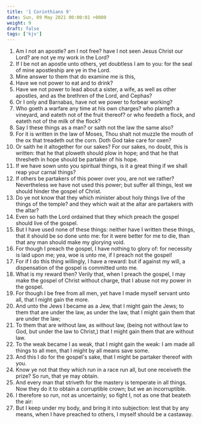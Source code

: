 ```yaml
---
title: '1 Corinthians 9'
date: Sun, 09 May 2021 00:00:01 +0000
weight: 9
draft: false
tags: ['kjv'] 
---
```


1. Am I not an apostle? am I not free? have I not seen Jesus Christ our Lord? are not ye my work in the Lord?
2. If I be not an apostle unto others, yet doubtless I am to you: for the seal of mine apostleship are ye in the Lord.
3. Mine answer to them that do examine me is this,
4. Have we not power to eat and to drink?
5. Have we not power to lead about a sister, a wife, as well as other apostles, and as the brethren of the Lord, and Cephas?
6. Or I only and Barnabas, have not we power to forbear working?
7. Who goeth a warfare any time at his own charges? who planteth a vineyard, and eateth not of the fruit thereof? or who feedeth a flock, and eateth not of the milk of the flock?
8. Say I these things as a man? or saith not the law the same also?
9. For it is written in the law of Moses, Thou shalt not muzzle the mouth of the ox that treadeth out the corn. Doth God take care for oxen?
10. Or saith he it altogether for our sakes? For our sakes, no doubt, this is written: that he that ploweth should plow in hope; and that he that thresheth in hope should be partaker of his hope.
11. If we have sown unto you spiritual things, is it a great thing if we shall reap your carnal things?
12. If others be partakers of this power over you, are not we rather? Nevertheless we have not used this power; but suffer all things, lest we should hinder the gospel of Christ.
13. Do ye not know that they which minister about holy things live of the things of the temple? and they which wait at the altar are partakers with the altar?
14. Even so hath the Lord ordained that they which preach the gospel should live of the gospel.
15. But I have used none of these things: neither have I written these things, that it should be so done unto me: for it were better for me to die, than that any man should make my glorying void.
16. For though I preach the gospel, I have nothing to glory of: for necessity is laid upon me; yea, woe is unto me, if I preach not the gospel!
17. For if I do this thing willingly, I have a reward: but if against my will, a dispensation of the gospel is committed unto me.
18. What is my reward then? Verily that, when I preach the gospel, I may make the gospel of Christ without charge, that I abuse not my power in the gospel.
19. For though I be free from all men, yet have I made myself servant unto all, that I might gain the more.
20. And unto the Jews I became as a Jew, that I might gain the Jews; to them that are under the law, as under the law, that I might gain them that are under the law;
21. To them that are without law, as without law, (being not without law to God, but under the law to Christ,) that I might gain them that are without law.
22. To the weak became I as weak, that I might gain the weak: I am made all things to all men, that I might by all means save some.
23. And this I do for the gospel's sake, that I might be partaker thereof with you.
24. Know ye not that they which run in a race run all, but one receiveth the prize? So run, that ye may obtain.
25. And every man that striveth for the mastery is temperate in all things. Now they do it to obtain a corruptible crown; but we an incorruptible.
26. I therefore so run, not as uncertainly; so fight I, not as one that beateth the air:
27. But I keep under my body, and bring it into subjection: lest that by any means, when I have preached to others, I myself should be a castaway.
